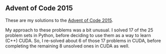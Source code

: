 ## Advent of Code 2015

These are my solutions to the [Advent of Code 2015](https://adventofcode.com/2015).

My approach to these problems was a bit unusual. I solved 17 of the 25 problem sets in Python, before deciding to use them as a way to learn (C++) CUDA. So, I re-solved about 6 of those 17 problems in CUDA, before completing the remaining 8 unsolved ones in CUDA as well.
